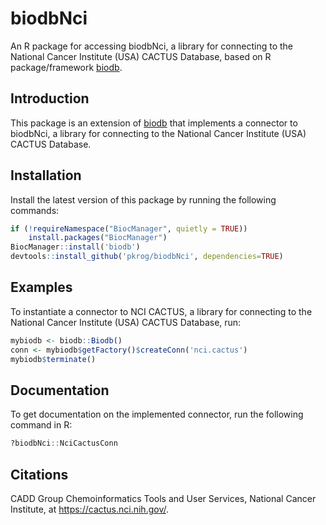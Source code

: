 # biodbNci

An R package for accessing biodbNci, a library for connecting to the National
Cancer Institute (USA) CACTUS Database, based on R package/framework
[biodb](https://github.com/pkrog/biodb/).

## Introduction

This package is an extension of [biodb](https://github.com/pkrog/biodb/) that
implements a connector to biodbNci, a library for connecting to the National
Cancer Institute (USA) CACTUS Database.

## Installation

Install the latest version of this package by running the following commands:
```r
if (!requireNamespace("BiocManager", quietly = TRUE))
    install.packages("BiocManager")
BiocManager::install('biodb')
devtools::install_github('pkrog/biodbNci', dependencies=TRUE)
```

## Examples

To instantiate a connector to NCI CACTUS, a library for connecting to the
National Cancer Institute (USA) CACTUS Database, run:
```r
mybiodb <- biodb::Biodb()
conn <- mybiodb$getFactory()$createConn('nci.cactus')
mybiodb$terminate()
```

## Documentation

To get documentation on the implemented connector, run the following command in R:
```r
?biodbNci::NciCactusConn
```

## Citations

CADD Group Chemoinformatics Tools and User Services, National Cancer Institute,
at <https://cactus.nci.nih.gov/>.
